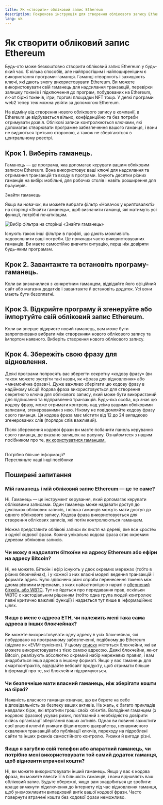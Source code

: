 ```yaml
---
title: Як «створити» обліковий запис Ethereum
description: Покрокова інструкція для створення облікового запису Ethereum за допомогою гаманця.
lang: uk
---
```


# Як створити обліковий запис Ethereum

Будь-хто може безкоштовно створити обліковий запис Ethereum у будь-який час. Є кілька способів, але найпростішим і найпоширенішим є використання програми-гаманця. Гаманці створюють і захищають ключі, які дають змогу використовувати Ethereum. Ви можете використовувати свій гаманець для надсилання транзакцій, перевірки залишку токенів і підключення до програм, побудованих на Ethereum, як-от біржі токенів, ігри, торгові площадки NFT тощо. У деякі програми web2 тепер теж можна увійти за допомогою Ethereum.

На відміну від створення нового облікового запису в компанії, в Ethereum це відбувається вільно, конфіденційно та без потреби отримувати дозвіл. Облікові записи контролюються ключами, які допомагає створювати програмне забезпечення вашого гаманця, і вони не видаються третьою стороною, а також не зберігаються в центральному реєстрі.

## Крок 1. Виберіть гаманець.

Гаманець — це програма, яка допомагає керувати вашим обліковим записом Ethereum. Вона використовує ваші ключі для надсилання та отримання транзакцій та входу в програми. Існують десятки різних гаманців на вибір: мобільні, для робочих столів і навіть розширення для браузерів.

<ButtonLink href="/wallets/find-wallet/">
  Знайти гаманець
</ButtonLink>

Якщо ви новачок, ви можете вибрати фільтр «Новачок у криптовалюті» на сторінці «Знайти гаманець», щоб визначити гаманці, які матимуть усі функції, потрібні початківцям.

![Вибір фільтра на сторінці «Знайти гаманець»](./wallet-box.png)

Існують також інші фільтри в профілі, що дають можливість задовольнити ваші потреби. Це приклади часто використовуваних гаманців. Ви маєте самостійно вивчити ситуацію, перш ніж довіряти будь-яким програмам.

## Крок 2. Завантажте та встановіть програму-гаманець.

Коли ви визначилися з конкретним гаманцем, відвідайте його офіційний сайт або магазин додатків і завантажте й встановіть додаток. Усі вони мають бути безоплатні.

## Крок 3. Відкрийте програму й згенеруйте або імпортуйте свій обліковий запис Ethereum.

Коли ви вперше відкриєте новий гаманець, вам може бути запропоновано вибрати між створенням нового облікового запису та імпортом наявного. Виберіть створення нового облікового запису.

## Крок 4. Збережіть свою фразу для відновлення.

Деякі програми попросять вас зберегти секретну «кодову фразу» (ви також можете зустріти такі назви, як «фраза для відновлення» або «мнемонічна фраза»). Дуже важливо зберігати цю кодову фразу в надійному місці! Кодова фраза використовується для створення секретного ключа для облікового запису, який може бути використаний для підписання та відправлення транзакцій. Будь-яка особа, що знає цю кодову фразу, може отримати контроль над усіма вашими обліковими записами, згенерованими з нею. Нікому не повідомляйте кодову фразу свого гаманця. Ця кодова фраза має містити від 12 до 24 випадково згенерованих слів (порядок слів важливий).

Після збереження кодової фрази ви маєте побачити панель керування свого гаманця, де вказано залишок на рахунку. Ознайомтеся з нашим посібником про те, [як користуватися гаманцем.](/guides/how-to-use-a-wallet)

 <br />

<Alert variant="update">
<Emoji text=":eyes:" className="text-4xl"/>
<AlertContent className="flex-row justify-between items-center">
  <div>Потрібно більше інформації?</div>
  <ButtonLink href="/guides/">
    Перегляньте наші інші посібники
  </ButtonLink>
 </AlertContent>
</Alert>

## Поширені запитання

### Мій гаманець і мій обліковий запис Ethereum — це те саме?

Ні. Гаманець — це інструмент керування, який допомагає керувати обліковими записами. Один гаманець може надавати доступ до декількох облікових записів, і кілька гаманців можуть мати доступ до одного облікового запису. Кодова фраза використовується для створення облікових записів, які потім контролюються гаманцем.

Можна представити облікові записи як листя на дереві, яке все «росте» з однієї кодової фрази. Кожна унікальна кодова фраза стає окремим деревом облікових записів.

### Чи можу я надсилати біткоїни на адресу Ethereum або ефіри на адресу Bitcoin?

Ні, не можете. Біткоїн і ефір існують у двох окремих мережах (тобто в різних блокчейнах), і у кожної з них власні моделі ведення транзакцій і формати адрес. Було здійснено різні спроби перенесення токенів між двома різними мережами, з яких найактивнішою наразі є [обернений біткоїн, або WBTC](https://www.bitcoin.com/get-started/what-is-wbtc/). Тут не йдеться про передавання прав, оскільки WBTC є кастодіальним рішенням (тобто одна група людей контролює певні критично важливі функції) і надається тут лише в інформаційних цілях.

### Якщо в мене є адреса ETH, чи належить мені така сама адреса в інших блокчейнах?

Ви можете використовувати одну адресу в усіх блокчейнах, які побудовано на програмному забезпеченні, подібному до Ethereum (відоме як «EVM-сумісне»). У цьому [списку](https://chainlist.org/) містяться блокчейни, які ви можете використовувати з тією самою адресою. Деякі блокчейни, як-от Bitcoin, реалізують абсолютно окремий набір мережевих правил, і вам знадобиться інша адреса в іншому форматі. Якщо у вас гаманець для смартконтрактів, відвідайте вебсайт продукту, щоб отримати більше інформації про те, які блокчейни підтримуються.

### Чи безпечніше мати власний гаманець, ніж зберігати кошти на біржі?

Наявність власного гаманця означає, що ви берете на себе відповідальність за безпеку ваших активів. На жаль, є багато прикладів невдалих бірж, які втратили гроші своїх клієнтів. Володіння гаманцем (з кодовою фразою) усуває ризик, пов’язаний з необхідністю довірити якійсь організації зберігання ваших активів. Однак ви повинні захистити свої власні ключі й уникати фішингового шахрайства, ненавмисного схвалення транзакцій або публікації ключів, переходу на підроблені сайти та інших ризиків самостійного контролю. Ризики й вигоди різні.

### Якщо я загублю свій телефон або апаратний гаманець, чи потрібно мені використовувати той самий додаток гаманця, щоб відновити втрачені кошти?

Ні, ви можете використовувати інший гаманець. Якщо у вас є кодова фраза, ви можете ввести її в більшість гаманців, і вони відновлять ваш обліковий запис. Будьте обережні, якщо вам знадобиться це зробити: краще вимкнути підключення до інтернету під час відновлення гаманця, щоб унеможливити випадковий витік вашої кодової фрази. Часто повернути втрачені кошти без кодової фрази неможливо.
